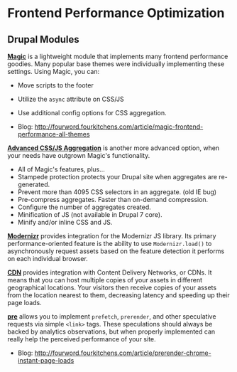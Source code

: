 # Frontend Performance Optimization

## Drupal Modules

**[Magic](https://www.drupal.org/project/magic)** is a lightweight module that implements many frontend performance goodies. Many popular base themes were individually implementing these settings. Using Magic, you can:

* Move scripts to the footer
* Utilize the `async` attribute on CSS/JS
* Use additional config options for CSS aggregation.

* Blog: http://fourword.fourkitchens.com/article/magic-frontend-performance-all-themes

**[Advanced CSS/JS Aggregation](https://www.drupal.org/project/advagg)** is another more advanced option, when your needs have outgrown Magic's functionality.

* All of Magic's features, plus...
* Stampede protection protects your Drupal site when aggregates are re-generated.
* Prevent more than 4095 CSS selectors in an aggregate. (old IE bug)
* Pre-compress aggregates. Faster than on-demand compression.
* Configure the number of aggregates created.
* Minification of JS (not available in Drupal 7 core).
* Minify and/or inline CSS and JS.

**[Modernizr](https://www.drupal.org/project/modernizr)** provides integration for the Modernizr JS library. Its primary performance-oriented feature is the ability to use `Modernizr.load()` to asynchronously request assets based on the feature detection it performs on each individual browser.

**[CDN](https://www.drupal.org/project/CDN)** provides integration with Content Delivery Networks, or CDNs. It means that you can host multiple copies of your assets in different geographical locations. Your visitors then receive copies of your assets from the location nearest to them, decreasing latency and speeding up their page loads.

**[pre](https://www.drupal.org/sandbox/joel/2121797)** allows you to implement `prefetch`, `prerender`, and other speculative requests via simple `<link>` tags. These speculations should always be backed by analytics observations, but when properly implemented can really help the perceived performance of your site.

* Blog: http://fourword.fourkitchens.com/article/prerender-chrome-instant-page-loads
